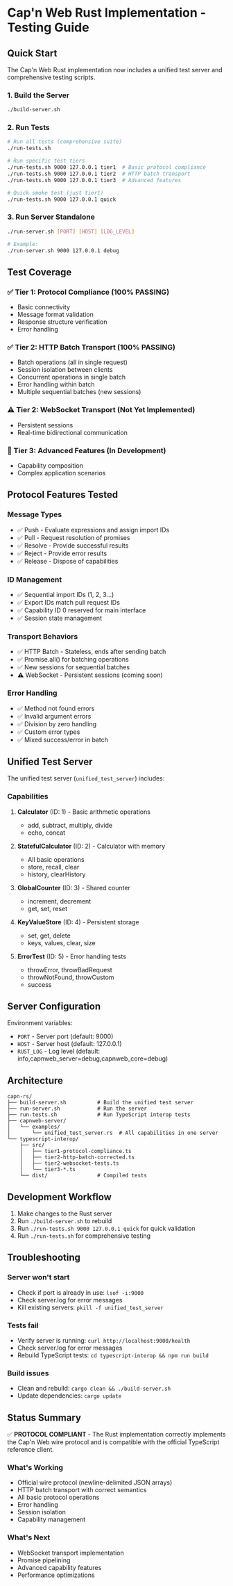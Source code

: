 # Cap'n Web Rust Implementation - Testing Guide

## Quick Start

The Cap'n Web Rust implementation now includes a unified test server and comprehensive testing scripts.

### 1. Build the Server
```bash
./build-server.sh
```

### 2. Run Tests
```bash
# Run all tests (comprehensive suite)
./run-tests.sh

# Run specific test tiers
./run-tests.sh 9000 127.0.0.1 tier1  # Basic protocol compliance
./run-tests.sh 9000 127.0.0.1 tier2  # HTTP batch transport
./run-tests.sh 9000 127.0.0.1 tier3  # Advanced features

# Quick smoke test (just tier1)
./run-tests.sh 9000 127.0.0.1 quick
```

### 3. Run Server Standalone
```bash
./run-server.sh [PORT] [HOST] [LOG_LEVEL]

# Example:
./run-server.sh 9000 127.0.0.1 debug
```

## Test Coverage

### ✅ Tier 1: Protocol Compliance (100% PASSING)
- Basic connectivity
- Message format validation
- Response structure verification
- Error handling

### ✅ Tier 2: HTTP Batch Transport (100% PASSING)
- Batch operations (all in single request)
- Session isolation between clients
- Concurrent operations in single batch
- Error handling within batch
- Multiple sequential batches (new sessions)

### ⚠️ Tier 2: WebSocket Transport (Not Yet Implemented)
- Persistent sessions
- Real-time bidirectional communication

### 🔄 Tier 3: Advanced Features (In Development)
- Capability composition
- Complex application scenarios

## Protocol Features Tested

### Message Types
- ✅ Push - Evaluate expressions and assign import IDs
- ✅ Pull - Request resolution of promises
- ✅ Resolve - Provide successful results
- ✅ Reject - Provide error results
- ✅ Release - Dispose of capabilities

### ID Management
- ✅ Sequential import IDs (1, 2, 3...)
- ✅ Export IDs match pull request IDs
- ✅ Capability ID 0 reserved for main interface
- ✅ Session state management

### Transport Behaviors
- ✅ HTTP Batch - Stateless, ends after sending batch
- ✅ Promise.all() for batching operations
- ✅ New sessions for sequential batches
- ⚠️ WebSocket - Persistent sessions (coming soon)

### Error Handling
- ✅ Method not found errors
- ✅ Invalid argument errors
- ✅ Division by zero handling
- ✅ Custom error types
- ✅ Mixed success/error in batch

## Unified Test Server

The unified test server (`unified_test_server`) includes:

### Capabilities
1. **Calculator** (ID: 1) - Basic arithmetic operations
   - add, subtract, multiply, divide
   - echo, concat

2. **StatefulCalculator** (ID: 2) - Calculator with memory
   - All basic operations
   - store, recall, clear
   - history, clearHistory

3. **GlobalCounter** (ID: 3) - Shared counter
   - increment, decrement
   - get, set, reset

4. **KeyValueStore** (ID: 4) - Persistent storage
   - set, get, delete
   - keys, values, clear, size

5. **ErrorTest** (ID: 5) - Error handling tests
   - throwError, throwBadRequest
   - throwNotFound, throwCustom
   - success

## Server Configuration

Environment variables:
- `PORT` - Server port (default: 9000)
- `HOST` - Server host (default: 127.0.0.1)
- `RUST_LOG` - Log level (default: info,capnweb_server=debug,capnweb_core=debug)

## Architecture

```
capn-rs/
├── build-server.sh          # Build the unified test server
├── run-server.sh            # Run the server
├── run-tests.sh             # Run TypeScript interop tests
├── capnweb-server/
│   └── examples/
│       └── unified_test_server.rs  # All capabilities in one server
└── typescript-interop/
    ├── src/
    │   ├── tier1-protocol-compliance.ts
    │   ├── tier2-http-batch-corrected.ts
    │   ├── tier2-websocket-tests.ts
    │   └── tier3-*.ts
    └── dist/                # Compiled tests
```

## Development Workflow

1. Make changes to the Rust server
2. Run `./build-server.sh` to rebuild
3. Run `./run-tests.sh 9000 127.0.0.1 quick` for quick validation
4. Run `./run-tests.sh` for comprehensive testing

## Troubleshooting

### Server won't start
- Check if port is already in use: `lsof -i:9000`
- Check server.log for error messages
- Kill existing servers: `pkill -f unified_test_server`

### Tests fail
- Verify server is running: `curl http://localhost:9000/health`
- Check server.log for error messages
- Rebuild TypeScript tests: `cd typescript-interop && npm run build`

### Build issues
- Clean and rebuild: `cargo clean && ./build-server.sh`
- Update dependencies: `cargo update`

## Status Summary

✅ **PROTOCOL COMPLIANT** - The Rust implementation correctly implements the Cap'n Web wire protocol and is compatible with the official TypeScript reference client.

### What's Working
- Official wire protocol (newline-delimited JSON arrays)
- HTTP batch transport with correct semantics
- All basic protocol operations
- Error handling
- Session isolation
- Capability management

### What's Next
- WebSocket transport implementation
- Promise pipelining
- Advanced capability features
- Performance optimizations